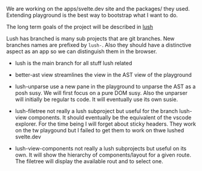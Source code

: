 We are working on the apps/svelte.dev site and the packages/ they used.
Extending playground is the best way to bootstrap what I want to do.

The long term goals of the project will be described in [lush](./lush.md)

Lush has branched is many sub projects that are git branches. New branches names
are prefixed by `lush-`. Also they should have a distinctive aspect as an app so
we can distinguish them in the browser.

- lush is the main branch for all stuff lush related
- better-ast view streamlines the view in the AST view of the playground
- lush-unparse use a new pane in the playground to unparse the AST as a posh
  susy. We will first focus on a pure DOM susy. Also the unparser will initially
  be regular ts code. It will eventually use its own susie.

- lush-filetree not really a lush subproject but useful for the branch lush-view
  components. It should eventually be the equivalent of the vscode explorer. For
  the time being I will forget about sticky headers. They work on the tw
  playgound but I failed to get them to work on thwe lushed svelte.dev
- lush-view-components not really a lush subprojects but useful on its own. It
  will show the hierarchy of components/layout for a given route. The filetree
  will display the available rout and to select one.
